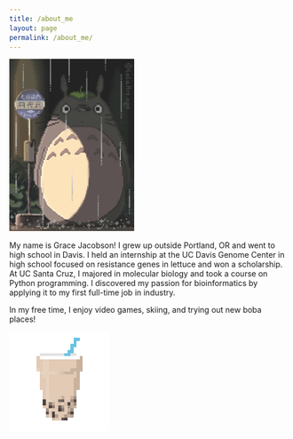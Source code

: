 ```yaml
---
title: /about_me
layout: page
permalink: /about_me/
---
```

<img class="center" src="/assets/totoro.gif" alt="Totoro" width="225">

My name is Grace Jacobson! I grew up outside Portland, OR and went to high school in Davis. I held an internship at the UC Davis Genome Center in high school focused on resistance genes in lettuce and won a scholarship. At UC Santa Cruz, I majored in molecular biology and took a course on Python programming. I discovered my passion for bioinformatics by applying it to my first full-time job in industry.

In my free time, I enjoy video games, skiing, and trying out new boba places!

<img class="center" src="/assets/boba.png" alt="Boba">